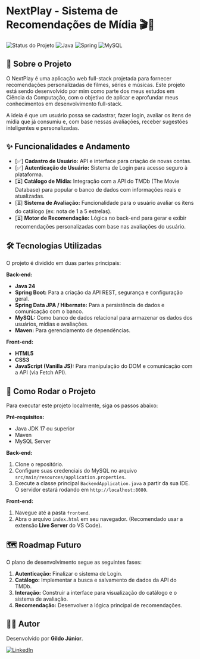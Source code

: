 # NextPlay - Sistema de Recomendações de Mídia 🎬🎵

![Status do Projeto](https://img.shields.io/badge/status-em%20desenvolvimento-blue)
![Java](https://img.shields.io/badge/Java-ED8B00?style=for-the-badge&logo=openjdk&logoColor=white)
![Spring](https://img.shields.io/badge/Spring-6DB33F?style=for-the-badge&logo=spring&logoColor=white)
![MySQL](https://img.shields.io/badge/MySQL-005C84?style=for-the-badge&logo=mysql&logoColor=white)

## 📖 Sobre o Projeto

O NextPlay é uma aplicação web full-stack projetada para fornecer recomendações personalizadas de filmes, séries e músicas. Este projeto está sendo desenvolvido por mim como parte dos meus estudos em Ciência da Computação, com o objetivo de aplicar e aprofundar meus conhecimentos em desenvolvimento full-stack.

A ideia é que um usuário possa se cadastrar, fazer login, avaliar os itens de mídia que já consumiu e, com base nessas avaliações, receber sugestões inteligentes e personalizadas.

## ✨ Funcionalidades e Andamento

-   [✅] **Cadastro de Usuário:** API e interface para criação de novas contas.
-   [✅] **Autenticação de Usuário:** Sistema de Login para acesso seguro à plataforma.
-   [⏳] **Catálogo de Mídia:** Integração com a API do TMDb (The Movie Database) para popular o banco de dados com informações reais e atualizadas.
-   [⏳] **Sistema de Avaliação:** Funcionalidade para o usuário avaliar os itens do catálogo (ex: nota de 1 a 5 estrelas).
-   [⏳] **Motor de Recomendação:** Lógica no back-end para gerar e exibir recomendações personalizadas com base nas avaliações do usuário.

## 🛠️ Tecnologias Utilizadas

O projeto é dividido em duas partes principais:

**Back-end:**
* **Java 24**
* **Spring Boot:** Para a criação da API REST, segurança e configuração geral.
* **Spring Data JPA / Hibernate:** Para a persistência de dados e comunicação com o banco.
* **MySQL:** Como banco de dados relacional para armazenar os dados dos usuários, mídias e avaliações.
* **Maven:** Para gerenciamento de dependências.

**Front-end:**
* **HTML5**
* **CSS3**
* **JavaScript (Vanilla JS):** Para manipulação do DOM e comunicação com a API (via Fetch API).

## 🚀 Como Rodar o Projeto

Para executar este projeto localmente, siga os passos abaixo:

**Pré-requisitos:**
* Java JDK 17 ou superior
* Maven
* MySQL Server

**Back-end:**
1.  Clone o repositório.
2.  Configure suas credenciais do MySQL no arquivo `src/main/resources/application.properties`.
3.  Execute a classe principal `BackendApplication.java` a partir da sua IDE. O servidor estará rodando em `http://localhost:8080`.

**Front-end:**
1.  Navegue até a pasta `frontend`.
2.  Abra o arquivo `index.html` em seu navegador. (Recomendado usar a extensão **Live Server** do VS Code).

## 🗺️ Roadmap Futuro

O plano de desenvolvimento segue as seguintes fases:
1.  **Autenticação:** Finalizar o sistema de Login.
2.  **Catálogo:** Implementar a busca e salvamento de dados da API do TMDb.
3.  **Interação:** Construir a interface para visualização do catálogo e o sistema de avaliação.
4.  **Recomendação:** Desenvolver a lógica principal de recomendações.

## 👨‍💻 Autor

Desenvolvido por **Gildo Júnior**.

[![LinkedIn](https://img.shields.io/badge/LinkedIn-0077B5?style=for-the-badge&logo=linkedin&logoColor=white)](https://linkedin.com/in/gildojuniorab)
